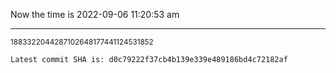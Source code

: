 Now the time is 2022-09-06 11:20:53 am

---

<small>1883322044287102648177441124531852</small>

```txt
Latest commit SHA is: d0c79222f37cb4b139e339e489186bd4c72182af
```
